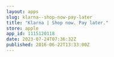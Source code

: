 ```yaml
---
layout: apps
slug: klarna--shop-now-pay-later
title: "Klarna | Shop now. Pay later."
store: apple
app_id: 1115120118
date: 2023-07-24T07:36:32Z
published: 2016-06-22T13:33:00Z
---
```

